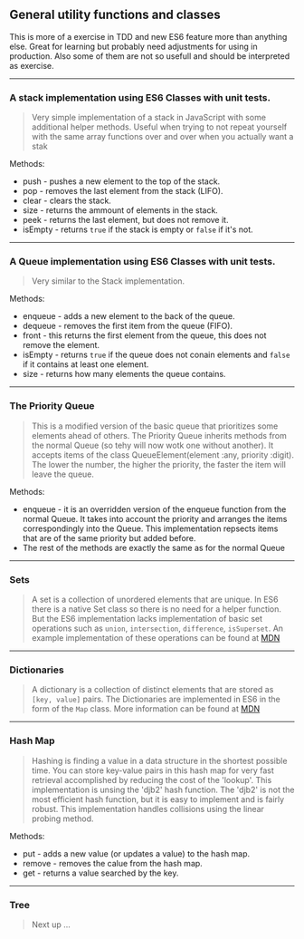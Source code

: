 ## General utility functions and classes


This is more of a exercise in TDD and new ES6 feature more than anything else.
Great for learning but probably need adjustments for using in production. 
Also some of them are not so usefull and should be interpreted as exercise.

---
### A stack implementation using ES6 Classes with unit tests.

> Very simple implementation of a stack in JavaScript with some additional helper methods.
> Useful when trying to not repeat yourself with the same array functions over and over when 
> you actually want a stak


Methods: 

* push - pushes a new element to the top of the stack.
* pop - removes the last element from the stack (LIFO).
* clear - clears the stack.
* size - returns the ammount of elements in the stack.
* peek - returns the last element, but does not remove it.
* isEmpty - returns `true` if the stack is empty or `false` if it's not.

---
### A Queue implementation using ES6 Classes with unit tests.

> Very similar to the Stack implementation.

Methods:

* enqueue - adds a new element to the back of the queue.
* dequeue - removes the first item from the queue (FIFO).
* front - this returns the first element from the queue, this does not remove the element.
* isEmpty - returns `true` if the queue does not conain elements and `false` if it contains at least one element.
* size - returns how many elements the queue contains.

---
### The Priority Queue

> This is a modified version of the basic queue that prioritizes some elements ahead of others.
> The  Priority Queue inherits methods from the normal Queue (so tehy will now wotk one without another).
> It accepts items of the class QueueElement(element :any, priority :digit). The lower the number, the higher the 
> priority, the faster the item will leave the queue.

Methods:

* enqueue - it is an overridden version of the enqueue function from the normal Queue.
It takes into account the priority and arranges the items correspondingly into the Queue.
This implementation repsects items that are of the same priority but added before.
* The rest of the methods are exactly the same as for the normal Queue

---
### Sets

> A set is a collection of unordered elements that are unique. 
> In ES6 there is a native Set class so there is no need for a helper function.
> But the ES6 implementation lacks implementation of basic set operations such as `union`, `intersection`,
`difference`, `isSuperset`.
> An example implementation of these operations can be found at [MDN](https://developer.mozilla.org/en-US/docs/Web/JavaScript/Reference/Global_Objects/Set)

---
### Dictionaries

> A dictionary is a collection of distinct elements that are stored as `[key, value]` pairs.
> The Dictionaries are implemented in ES6 in the form of the `Map` class.
> More information can be found at [MDN](https://developer.mozilla.org/en/docs/Web/JavaScript/Reference/Global_Objects/Map)

---
### Hash Map

> Hashing is finding a value in a data structure in the shortest possible time.
> You can store key-value pairs in this hash map for very fast retrieval accomplished by
> reducing the cost of the 'lookup'.
> This implementation is unsing the 'djb2' hash function.
> The 'djb2' is not the most efficient hash function, but it is easy to
> implement and is fairly robust.
> This implementation handles collisions using the linear probing method.

Methods:
* put - adds a new value (or updates a value) to the hash map.
* remove - removes the calue from the hash map.
* get - returns a value searched by the key.

---
### Tree

> Next up ...